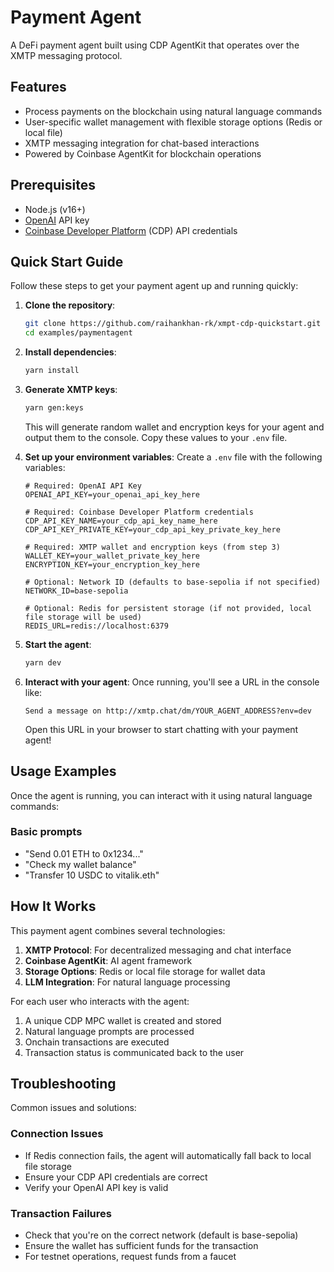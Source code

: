 # Payment Agent

A DeFi payment agent built using CDP AgentKit that operates over the XMTP messaging protocol.

## Features

- Process payments on the blockchain using natural language commands
- User-specific wallet management with flexible storage options (Redis or local file)
- XMTP messaging integration for chat-based interactions
- Powered by Coinbase AgentKit for blockchain operations

## Prerequisites

- Node.js (v16+)
- [OpenAI](https://platform.openai.com/) API key
- [Coinbase Developer Platform](https://portal.cdp.coinbase.com) (CDP) API credentials

## Quick Start Guide

Follow these steps to get your payment agent up and running quickly:

1. **Clone the repository**:

   ```bash
   git clone https://github.com/raihankhan-rk/xmpt-cdp-quickstart.git
   cd examples/paymentagent
   ```

2. **Install dependencies**:

   ```bash
   yarn install
   ```

3. **Generate XMTP keys**:

   ```bash
   yarn gen:keys
   ```

   This will generate random wallet and encryption keys for your agent and output them to the console. Copy these values to your `.env` file.

4. **Set up your environment variables**:
   Create a `.env` file with the following variables:

   ```
   # Required: OpenAI API Key
   OPENAI_API_KEY=your_openai_api_key_here

   # Required: Coinbase Developer Platform credentials
   CDP_API_KEY_NAME=your_cdp_api_key_name_here
   CDP_API_KEY_PRIVATE_KEY=your_cdp_api_key_private_key_here

   # Required: XMTP wallet and encryption keys (from step 3)
   WALLET_KEY=your_wallet_private_key_here
   ENCRYPTION_KEY=your_encryption_key_here

   # Optional: Network ID (defaults to base-sepolia if not specified)
   NETWORK_ID=base-sepolia

   # Optional: Redis for persistent storage (if not provided, local file storage will be used)
   REDIS_URL=redis://localhost:6379
   ```

5. **Start the agent**:

   ```bash
   yarn dev
   ```

6. **Interact with your agent**:
   Once running, you'll see a URL in the console like:
   ```
   Send a message on http://xmtp.chat/dm/YOUR_AGENT_ADDRESS?env=dev
   ```
   Open this URL in your browser to start chatting with your payment agent!


## Usage Examples

Once the agent is running, you can interact with it using natural language commands:

### Basic prompts

- "Send 0.01 ETH to 0x1234..."
- "Check my wallet balance"
- "Transfer 10 USDC to vitalik.eth"

## How It Works

This payment agent combines several technologies:

1. **XMTP Protocol**: For decentralized messaging and chat interface
2. **Coinbase AgentKit**: AI agent framework
3. **Storage Options**: Redis or local file storage for wallet data
4. **LLM Integration**: For natural language processing

For each user who interacts with the agent:

1. A unique CDP MPC wallet is created and stored
2. Natural language prompts are processed
3. Onchain transactions are executed
4. Transaction status is communicated back to the user

## Troubleshooting

Common issues and solutions:

### Connection Issues

- If Redis connection fails, the agent will automatically fall back to local file storage
- Ensure your CDP API credentials are correct
- Verify your OpenAI API key is valid

### Transaction Failures

- Check that you're on the correct network (default is base-sepolia)
- Ensure the wallet has sufficient funds for the transaction
- For testnet operations, request funds from a faucet
